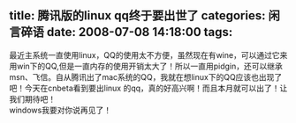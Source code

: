 title: 腾讯版的linux qq终于要出世了
categories: 闲言碎语
date: 2008-07-08 14:18:00
tags:
---

最近主系统一直使用linux，QQ的使用太不方便，虽然现在有wine，可以通过它来用win下的QQ,但是一直内存的使用开销太大了！所以一直用pidgin，还可以继承msn、飞信。自从腾讯出了mac系统的QQ，我就在想linux下的QQ应该也出现了吧！今天在cnbeta看到要出linux 的qq，真的好高兴啊！而且本月就可以出了！让我们期待吧！
</br>windows我要对你说再见了！
